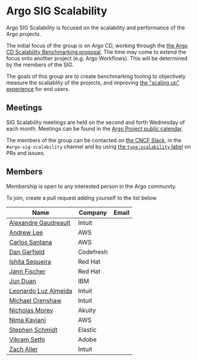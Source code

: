 # Argo SIG Scalability

Argo SIG Scalability is focused on the scalability and performance of the Argo projects.

The initial focus of the group is on Argo CD, working through the [the Argo CD Scalability Benchmarking proposal](https://github.com/argoproj/argo-cd/pull/12662). The time may come to extend the focus onto another project (e.g. Argo Workflows). This will be determined by the members of the SIG.

The goals of this group are to create benchmarking tooling to objectively measure the scaliablity of the projects, and improving [the "scaling up" experience](https://argo-cd.readthedocs.io/en/stable/operator-manual/high_availability/#scaling-up) for end users.

## Meetings
SIG Scalability meetings are held on the second and forth Wednesday of each month. Meetings can be found in the [Argo Project public calendar](https://calendar.google.com/calendar/embed?src=argoproj%40gmail.com).

The members of the group can be contacted on [the CNCF Slack](https://slack.cncf.io/), in the `#argo-sig-scalability` channel and by using [the `type:scalability` label](https://github.com/argoproj/argo-cd/pulls?q=is%3Apr+is%3Aopen+label%3Atype%3Ascalability) on PRs and issues.

## Members
Membership is open to any interested person in the Argo community.

To join, create a pull request adding yourself to the list below.

<!-- Alphanumeric order based on `Name` -->
| Name                                                   | Company   | Email |
| ------------------------------------------------------ | --------- | ----- |
| [Alexandre Gaudreault](https://github.com/agaudreault) | Intuit    |       |
| [Andrew Lee](https://github.com/andklee)               | AWS       |       |
| [Carlos Santana](https://github.com/csantanapr)        | AWS       |       |
| [Dan Garfield](https://github.com/todaywasawesome)     | Codefresh |       |
| [Ishita Sequeira](https://github.com/ishitasequeira)   | Red Hat   |       |
| [Jann Fischer](https://github.com/jannfis)             | Red Hat   |       |
| [Jun Duan](https://github.com/waltforme)               | IBM       |       |
| [Leonardo Luz Almeida](https://github.com/leoluz)      | Intuit    |       |
| [Michael Crenshaw](https://github.com/crenshaw-dev)    | Intuit    |       |
| [Nicholas Morey](https://github.com/morey-tech)        | Akuity    |       |
| [Nima Kaviani](https://github.com/nimakaviani)         | AWS       |       |
| [Stephen Schmidt](https://github.com/z3r0sum)          | Elastic   |       |
| [Vikram Sethi](https://github.com/vsethi)              | Adobe     |       |
| [Zach Aller](https://github.com/zachaller)             | Intuit    |       |
